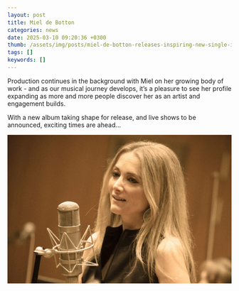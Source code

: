 ```yaml
---
layout: post
title: Miel de Botton
categories: news 
date: 2025-03-10 09:20:36 +0300
thumb: /assets/img/posts/miel-de-botton-releases-inspiring-new-single-is-it-enough-01-scaled.jpg
tags: []
keywords: [] 
---
```


Production continues in the background with Miel on her growing body of work - and as our musical journey develops, it’s a pleasure to see her profile expanding as more and more people discover her as an artist and engagement builds. 

With a new album taking shape for release, and live shows to be announced, exciting times are ahead…

![](/assets/img/posts/miel-de-botton-releases-inspiring-new-single-is-it-enough-01-scaled.jpg)
